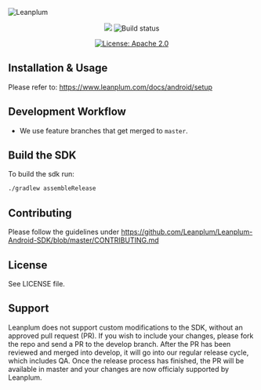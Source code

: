![Leanplum](Leanplum.svg)

<p align="center">
    <img src='https://img.shields.io/badge/branch-master-blue.svg'>
    <img src='https://travis-ci.com/Leanplum/Leanplum-Android-SDK.svg?branch=master' alt="Build status">
</p>
<p align="center">
    <a href="https://github.com/Leanplum/Leanplum-Android-SDK/master/LICENSE">
    <img src="https://img.shields.io/badge/license-apache%202.0-blue.svg?style=flat" alt="License: Apache 2.0" /></a> 
</p>

## Installation & Usage
Please refer to: https://www.leanplum.com/docs/android/setup
## Development Workflow
- We use feature branches that get merged to `master`.
## Build the SDK
To build the sdk run:
```bash
./gradlew assembleRelease
```
## Contributing
Please follow the guidelines under https://github.com/Leanplum/Leanplum-Android-SDK/blob/master/CONTRIBUTING.md
## License
See LICENSE file.
## Support
Leanplum does not support custom modifications to the SDK, without an approved pull request (PR). If you wish to include your changes, please fork the repo and send a PR to the develop branch. After the PR has been reviewed and merged into develop, it will go into our regular release cycle, which includes QA. Once the release process has finished, the PR will be available in master and your changes are now officialy supported by Leanplum.
